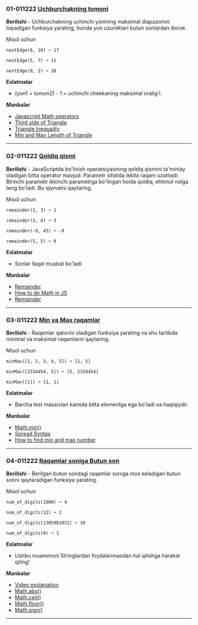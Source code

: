 ### 01-011222 [Uchburchakning tomoni](https://edabit.com/challenge/nhXofMMyrowMyr9Nv)

**Berilishi** - Uchburchakning uchinchi yonining maksimal diapazonini topadigan funksiya yarating, bunda yon uzunliklari butun sonlardan iborat.

Misol uchun

```
nextEdge(8, 10) ➞ 17

nextEdge(5, 7) ➞ 11

nextEdge(9, 2) ➞ 10

```

**Eslatmalar**

- (yon1 + tomon2) - 1 = uchinchi chekkaning maksimal oralig'i.


**Manbalar**

- [Javascript Math operators](https://flaviocopes.com/javascript-math-operators/)
- [Third side of Triangle](https://www.youtube.com/watch?v=VW0UM88eLYY)
- [Triangle Inequality](https://en.wikipedia.org/wiki/Triangle_inequality)
- [Min and Max Length of Triangle](https://www.geeksforgeeks.org/minimum-and-maximum-possible-length-of-the-third-side-of-a-triangle/)


_____

### 02-011222 [Qoldiq qismi](https://edabit.com/challenge/Q2j5FTFtsk7PdzrQk)
**Berilishi** - JavaScriptda bo'linish operatsiyasining qoldiq qismini ta'minlay oladigan bitta operator mavjud. Parametr sifatida ikkita raqam uzatiladi. Birinchi parametr ikkinchi parametrga bo'lingan holda qoldiq, ehtimol nolga teng bo'ladi. Bu qiymatni qaytaring.

Misol uchun 

```
remainder(1, 3) ➞ 1

remainder(3, 4) ➞ 3

remainder(-9, 45) ➞ -9

remainder(5, 5) ➞ 0

```

**Eslatmalar**
- Sonlar faqat musbat bo'ladi

**Manbalar**

- [Remainder](https://developer.mozilla.org/en-US/docs/Web/JavaScript/Reference/Operators/Arithmetic_Operators#Remainder_())
- [How to do Math in JS](https://www.digitalocean.com/community/tutorials/how-to-do-math-in-javascript-with-operators)
- [Remainder](https://developer.mozilla.org/en-US/docs/Web/JavaScript/Reference/Operators/Remainder)


______

### 03-011222 [Min va Max raqamlar](https://edabit.com/challenge/Q3n42rEWanZSTmsJm)

**Berilishi** - Raqamlar qatorini oladigan funksiya yarating va shu tartibda minimal va maksimal raqamlarni qaytaring.

Misol uchun

```
minMax([1, 2, 3, 4, 5]) ➞ [1, 5]

minMax([2334454, 5]) ➞ [5, 2334454]

minMax([1]) ➞ [1, 1]
```

**Eslatmalar**
- Barcha test massivlari kamida bitta elementga ega bo'ladi va haqiqiydir.

**Manbalar**
- [Math.min()](https://developer.mozilla.org/en-US/docs/Web/JavaScript/Reference/Global_Objects/Math/min)
- [Spread Syntax](https://developer.mozilla.org/en-US/docs/Web/JavaScript/Reference/Operators/Spread_operator)
- [How to find min and max number](https://stackoverflow.com/questions/1669190/find-the-min-max-element-of-an-array-in-javascript)

_____

### 04-011222 [Raqamlar soniga Butun son](https://edabit.com/challenge/yFJzLfYghz7ZtsyAN)

**Berilishi** - Berilgan butun sondagi raqamlar soniga mos keladigan butun sonni qaytaradigan funksiya yarating.

Misol uchun

```
num_of_digits(1000) ➞ 4

num_of_digits(12) ➞ 2

num_of_digits(1305981031) ➞ 10

num_of_digits(0) ➞ 1

```

**Eslatmalar**
- Ushbu muammoni Stringlardan foydalanmasdan hal qilishga harakat qiling!


**Manbalar**
- [Video explanation](https://youtu.be/wtoEZsVQ8Wg)
- [Math.abs()](https://developer.mozilla.org/en-US/docs/Web/JavaScript/Reference/Global_Objects/Math/abs)
- [Math.ceil()](https://developer.mozilla.org/en-US/docs/Web/JavaScript/Reference/Global_Objects/Math/ceil)
- [Math.floor()](https://developer.mozilla.org/en-US/docs/Web/JavaScript/Reference/Global_Objects/Math/floor)
- [Math.sign()](https://developer.mozilla.org/en-US/docs/Web/JavaScript/Reference/Global_Objects/Math/sign)

_____________________________________

